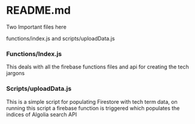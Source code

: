 # README.md

Two Important files here 

functions/index.js and scripts/uploadData.js

### Functions/Index.js

This deals with all the firebase functions files and api for creating the tech jargons 

### Scripts/uploadData.js

This is a simple script for populating Firestore with tech term data, on running this script a firebase function is triggered which populates the indices of Algolia search API